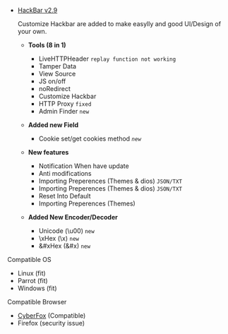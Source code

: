 - [HackBar v2.9](https://youtu.be/iedurBw44Pw)
  <p>Customize Hackbar are added to make easylly and good UI/Design of your own.</p>
  
    - <b>Tools (8 in 1)</b>
      - LiveHTTPHeader `replay function not working` 
      - Tamper Data
      - View Source
      - JS on/off
      - noRedirect
      - Customize Hackbar 
      - HTTP Proxy `fixed`
      - Admin Finder `new`
     
    - <b>Added new Field</b>
      - Cookie set/get cookies method <i>`new`</i>
      
    - <b>New features</b>
      - Notification When have update
      - Anti modifications
      - Importing Preperences (Themes & dios) `JSON/TXT`
      - Importing Preperences (Themes & dios) `JSON/TXT`
      - Reset Into Default
      - Importing Preperences (Themes)
      
    - <b>Added New Encoder/Decoder</b>
      - Unicode (\u00) `new`
      - \xHex (\x) `new`
      - &#xHex (&#x) `new`

Compatible OS
- Linux (fit)
- Parrot (fit)
- Windows (fit)

Compatible Browser
- [CyberFox](https://sourceforge.net/projects/cyberfox/) (Compatible)
- Firefox (security issue)






